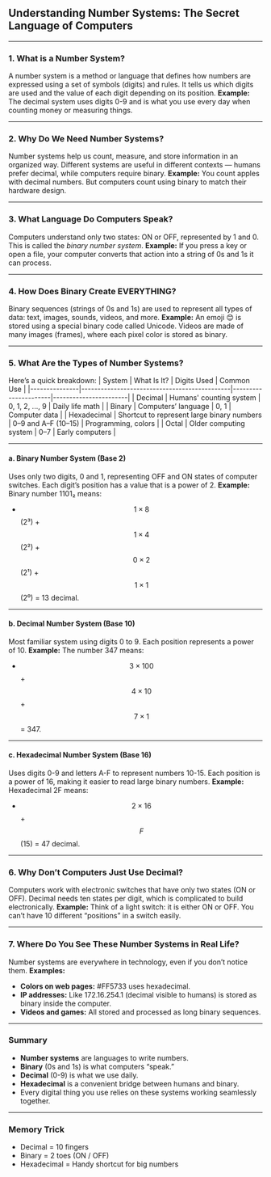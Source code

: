 ## Understanding Number Systems: The Secret Language of Computers
***
### 1. What is a Number System?
A number system is a method or language that defines how numbers are expressed using a set of symbols (digits) and rules. It tells us which digits are used and the value of each digit depending on its position.
**Example:**
The decimal system uses digits 0-9 and is what you use every day when counting money or measuring things.
***
### 2. Why Do We Need Number Systems?
Number systems help us count, measure, and store information in an organized way. Different systems are useful in different contexts — humans prefer decimal, while computers require binary.
**Example:**
You count apples with decimal numbers. But computers count using binary to match their hardware design.
***
### 3. What Language Do Computers Speak?
Computers understand only two states: ON or OFF, represented by 1 and 0. This is called the *binary number system*.
**Example:**
If you press a key or open a file, your computer converts that action into a string of 0s and 1s it can process.
***
### 4. How Does Binary Create EVERYTHING?
Binary sequences (strings of 0s and 1s) are used to represent all types of data: text, images, sounds, videos, and more.
**Example:**
An emoji :blush: is stored using a special binary code called Unicode. Videos are made of many images (frames), where each pixel color is stored as binary.
***
### 5. What Are the Types of Number Systems?
Here’s a quick breakdown:
| System        | What Is It?                                   | Digits Used           | Common Use            |
|---------------|----------------------------------------------|----------------------|-----------------------|
| Decimal       | Humans' counting system                       | 0, 1, 2, ..., 9      | Daily life math       |
| Binary        | Computers’ language                           | 0, 1                 | Computer data         |
| Hexadecimal   | Shortcut to represent large binary numbers   | 0–9 and A–F (10–15)  | Programming, colors   |
| Octal         | Older computing system                        | 0–7                  | Early computers       |
***
#### a. Binary Number System (Base 2)
Uses only two digits, 0 and 1, representing OFF and ON states of computer switches. Each digit’s position has a value that is a power of 2.
**Example:**
Binary number 1101₂ means:
- $$1 \times 8$$ (2³) + $$1 \times 4$$ (2²) + $$0 \times 2$$ (2¹) + $$1 \times 1$$ (2⁰) = 13 decimal.
***
#### b. Decimal Number System (Base 10)
Most familiar system using digits 0 to 9. Each position represents a power of 10.
**Example:**
The number 347 means:
- $$3 \times 100$$ + $$4 \times 10$$ + $$7 \times 1$$ = 347.
***
#### c. Hexadecimal Number System (Base 16)
Uses digits 0-9 and letters A-F to represent numbers 10-15. Each position is a power of 16, making it easier to read large binary numbers.
**Example:**
Hexadecimal 2F means:
- $$2 \times 16$$ + $$F$$ (15) = 47 decimal.
***
### 6. Why Don’t Computers Just Use Decimal?
Computers work with electronic switches that have only two states (ON or OFF). Decimal needs ten states per digit, which is complicated to build electronically.
**Example:**
Think of a light switch: it is either ON or OFF. You can’t have 10 different “positions” in a switch easily.
***
### 7. Where Do You See These Number Systems in Real Life?
Number systems are everywhere in technology, even if you don’t notice them.
**Examples:**
- **Colors on web pages:** #FF5733 uses hexadecimal.
- **IP addresses:** Like 172.16.254.1 (decimal visible to humans) is stored as binary inside the computer.
- **Videos and games:** All stored and processed as long binary sequences.
***
### Summary
- **Number systems** are languages to write numbers.
- **Binary** (0s and 1s) is what computers “speak.”
- **Decimal** (0-9) is what we use daily.
- **Hexadecimal** is a convenient bridge between humans and binary.
- Every digital thing you use relies on these systems working seamlessly together.
***
### Memory Trick
- Decimal = 10 fingers
- Binary = 2 toes (ON / OFF)
- Hexadecimal = Handy shortcut for big numbers

